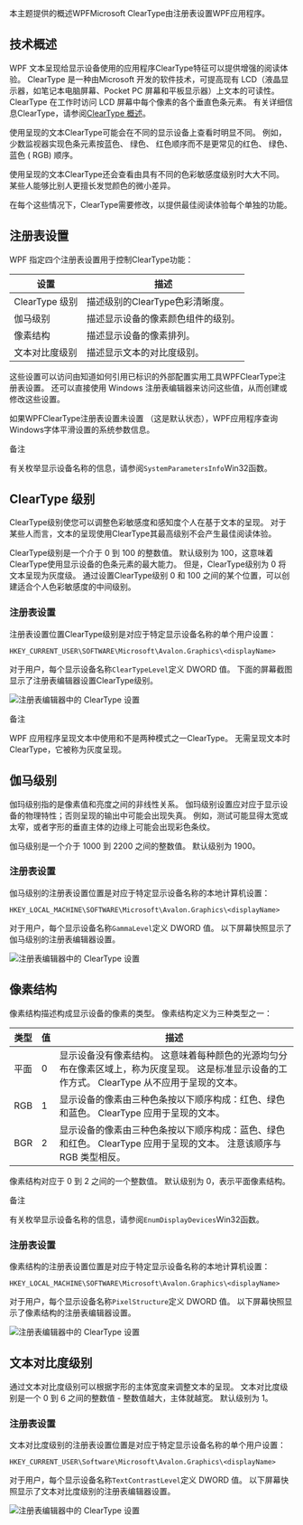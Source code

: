 本主题提供的概述WPFMicrosoft ClearType由注册表设置WPF应用程序。



## 技术概述

WPF 文本呈现给显示设备使用的应用程序ClearType特征可以提供增强的阅读体验。 ClearType 是一种由Microsoft 开发的软件技术，可提高现有 LCD（液晶显示器，如笔记本电脑屏幕、Pocket PC 屏幕和平板显示器）上文本的可读性。 ClearType 在工作时访问 LCD 屏幕中每个像素的各个垂直色条元素。 有关详细信息ClearType，请参阅[ClearType 概述](https://docs.microsoft.com/zh-cn/dotnet/framework/wpf/advanced/cleartype-overview)。

使用呈现的文本ClearType可能会在不同的显示设备上查看时明显不同。 例如，少数监视器实现色条元素按蓝色、 绿色、 红色顺序而不是更常见的红色、 绿色、 蓝色 ( RGB) 顺序。

使用呈现的文本ClearType还会查看由具有不同的色彩敏感度级别时大大不同。 某些人能够比别人更擅长发觉颜色的微小差异。

在每个这些情况下，ClearType需要修改，以提供最佳阅读体验每个单独的功能。



## 注册表设置

WPF 指定四个注册表设置用于控制ClearType功能：

| 设置           | 描述                               |
| -------------- | ---------------------------------- |
| ClearType 级别 | 描述级别的ClearType色彩清晰度。    |
| 伽马级别       | 描述显示设备的像素颜色组件的级别。 |
| 像素结构       | 描述显示设备的像素排列。           |
| 文本对比度级别 | 描述显示文本的对比度级别。         |

这些设置可以访问由知道如何引用已标识的外部配置实用工具WPFClearType注册表设置。 还可以直接使用 Windows 注册表编辑器来访问这些值，从而创建或修改这些设置。

如果WPFClearType注册表设置未设置 （这是默认状态），WPF应用程序查询Windows字体平滑设置的系统参数信息。

 备注

有关枚举显示设备名称的信息，请参阅`SystemParametersInfo`Win32函数。



## ClearType 级别

ClearType级别使您可以调整色彩敏感度和感知度个人在基于文本的呈现。 对于某些人而言，文本的呈现使用ClearType其最高级别不会产生最佳阅读体验。

ClearType级别是一个介于 0 到 100 的整数值。 默认级别为 100，这意味着ClearType使用显示设备的色条元素的最大能力。 但是，ClearType级别为 0 将文本呈现为灰度级。 通过设置ClearType级别 0 和 100 之间的某个位置，可以创建适合个人色彩敏感度的中间级别。

### 注册表设置

注册表设置位置ClearType级别是对应于特定显示设备名称的单个用户设置：

```
HKEY_CURRENT_USER\SOFTWARE\Microsoft\Avalon.Graphics\<displayName>
```

对于用户，每个显示设备名称`ClearTypeLevel`定义 DWORD 值。 下面的屏幕截图显示了注册表编辑器设置ClearType级别。

![注册表编辑器中的 ClearType 设置](https://docs.microsoft.com/zh-cn/dotnet/framework/wpf/advanced/media/cleartyperegistry01.png)

 备注

WPF 应用程序呈现文本中使用和不是两种模式之一ClearType。 无需呈现文本时ClearType，它被称为灰度呈现。



## 伽马级别

伽玛级别指的是像素值和亮度之间的非线性关系。 伽玛级别设置应对应于显示设备的物理特性；否则呈现的输出中可能会出现失真。 例如，测试可能显得太宽或太窄，或者字形的垂直主体的边缘上可能会出现彩色条纹。

伽马级别是一个介于 1000 到 2200 之间的整数值。 默认级别为 1900。

### 注册表设置

伽马级别的注册表设置位置是对应于特定显示设备名称的本地计算机设置：

```
HKEY_LOCAL_MACHINE\SOFTWARE\Microsoft\Avalon.Graphics\<displayName>
```

对于用户，每个显示设备名称`GammaLevel`定义 DWORD 值。 以下屏幕快照显示了伽马级别的注册表编辑器设置。

![注册表编辑器中的 ClearType 设置](https://docs.microsoft.com/zh-cn/dotnet/framework/wpf/advanced/media/cleartyperegistry02.png)



## 像素结构

像素结构描述构成显示设备的像素的类型。 像素结构定义为三种类型之一：

| 类型 | 值   | 描述                                                         |
| ---- | ---- | ------------------------------------------------------------ |
| 平面 | 0    | 显示设备没有像素结构。 这意味着每种颜色的光源均匀分布在像素区域上，称为灰度呈现。 这是标准显示设备的工作方式。 ClearType 从不应用于呈现的文本。 |
| RGB  | 1    | 显示设备的像素由三种色条按以下顺序构成：红色、绿色和蓝色。 ClearType 应用于呈现的文本。 |
| BGR  | 2    | 显示设备的像素由三种色条按以下顺序构成：蓝色、绿色和红色。 ClearType 应用于呈现的文本。 注意该顺序与 RGB 类型相反。 |

像素结构对应于 0 到 2 之间的一个整数值。 默认级别为 0，表示平面像素结构。

 备注

有关枚举显示设备名称的信息，请参阅`EnumDisplayDevices`Win32函数。

### 注册表设置

像素结构的注册表设置位置是对应于特定显示设备名称的本地计算机设置：

```
HKEY_LOCAL_MACHINE\SOFTWARE\Microsoft\Avalon.Graphics\<displayName>
```

对于用户，每个显示设备名称`PixelStructure`定义 DWORD 值。 以下屏幕快照显示了像素结构的注册表编辑器设置。

![注册表编辑器中的 ClearType 设置](https://docs.microsoft.com/zh-cn/dotnet/framework/wpf/advanced/media/cleartyperegistry02.png)



## 文本对比度级别

通过文本对比度级别可以根据字形的主体宽度来调整文本的呈现。 文本对比度级别是一个 0 到 6 之间的整数值 - 整数值越大，主体就越宽。 默认级别为 1。

### 注册表设置

文本对比度级别的注册表设置位置是对应于特定显示设备名称的单个用户设置：

```
HKEY_CURRENT_USER\Software\Microsoft\Avalon.Graphics\<displayName>
```

对于用户，每个显示设备名称`TextContrastLevel`定义 DWORD 值。 以下屏幕快照显示了文本对比度级别的注册表编辑器设置。

![注册表编辑器中的 ClearType 设置](https://docs.microsoft.com/zh-cn/dotnet/framework/wpf/advanced/media/cleartyperegistry01.png)